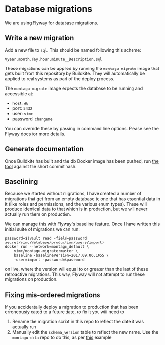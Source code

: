 # Database migrations
We are using [Flyway](https://flywaydb.org/) for database migrations.

## Write a new migration
Add a new file to `sql`. This should be named following this scheme:

```
Vyear.month.day.hour.minute__Description.sql
```

These migrations can be applied by running the `montagu-migrate` image that gets
built from this repository by Buildkite. They will automatically be applied to
real systems as part of the deploy process.

The `montagu-migrate` image expects the database to be running and accessible 
at:

* host: `db`
* port: `5432`
* user: `vimc`
* password: `changeme`

You can override these by passing in command line options. Please see the Flyway
docs for more details.

## Generate documentation
Once Buildkite has built and the db Docker image has been pushed, run [the tool](https://github.com/vimc/montagu-db-docs) against the short commit hash.

## Baselining
Because we started without migrations, I have created a number of 
migrations that get from an empty database to one that has essential data in it
(like roles and permissions, and the various enum types). These will produce
identical data to that which is in production, but we will never actually run
them on production.

We can manage this with Flyway's baseline feature. Once I have written this
initial suite of migrations we can run:

```
password=$(vault read -field=password secret/vimc/database/production/users/import)
docker run --network=montagu_default \
    vimc/montagu-migrate:master \   
    baseline -baselineVersion=2017.09.06.1055 \
    -user=import -password=$password
```

on live, where the version will equal to or greater than the last of these 
retroactive migrations. This way, Flyway will not attempt to run these 
migrations on production.

## Fixing mis-ordered migrations
If you accidentally deploy a migration to production that has been erroneously dated to 
a future date, to fix it you will need to 
1. Rename the migration script in this repo to reflect the date it was actually run
2. Manually edit the `schema_version` table to reflect the new name. Use the 
`montagu-data` repo to do this, as per [this](https://github.com/vimc/montagu-data/blob/9d500278adf683c85a75edf7506efb5ec580e443/2018-064-i2381-fix-migration/README.md)
example
